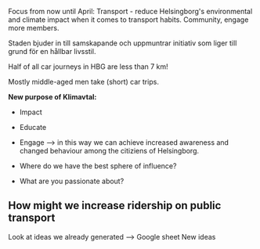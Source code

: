 
Focus from now until April: Transport - reduce Helsingborg's environmental and climate impact when it comes to transport habits. Community, engage more members.

Staden bjuder in till samskapande och uppmuntrar initiativ som liger till grund för en hållbar livsstil. 

Half of all car journeys in HBG are less than 7 km!

Mostly middle-aged men take (short) car trips. 

**New purpose of Klimavtal:**
- Impact
- Educate
- Engage
--> in this way we can achieve increased awareness and changed behaviour among the citiziens of Helsingborg.

- Where do we have the best sphere of influence?
- What are you passionate about?



## How might we increase ridership on public transport

Look at ideas we already generated --> Google sheet
New ideas

